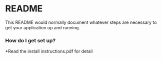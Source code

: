 # README #

This README would normally document whatever steps are necessary to get your application up and running.


### How do I get set up? ###

*Read the install instructions.pdf for detail